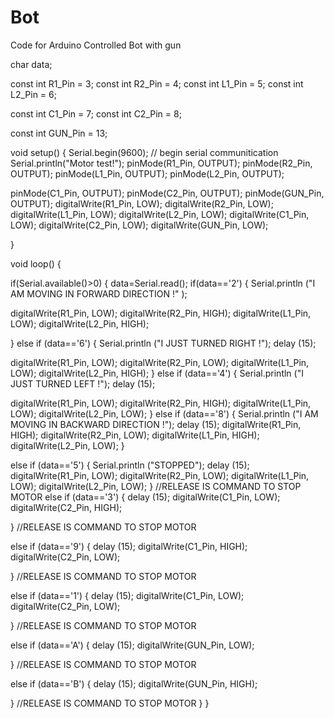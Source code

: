# Bot
Code for Arduino Controlled Bot with gun

char data;

const int R1_Pin = 3;
const int R2_Pin = 4;
const int L1_Pin = 5;
const int L2_Pin = 6;

const int C1_Pin = 7;
const int C2_Pin = 8;

const int GUN_Pin = 13;

void setup() {
  Serial.begin(9600); // begin serial communitication 
  Serial.println("Motor test!");
pinMode(R1_Pin, OUTPUT);
pinMode(R2_Pin, OUTPUT);
pinMode(L1_Pin, OUTPUT);
pinMode(L2_Pin, OUTPUT);

pinMode(C1_Pin, OUTPUT);
pinMode(C2_Pin, OUTPUT);
pinMode(GUN_Pin, OUTPUT);
digitalWrite(R1_Pin, LOW);
digitalWrite(R2_Pin, LOW);
digitalWrite(L1_Pin, LOW);
digitalWrite(L2_Pin, LOW);
digitalWrite(C1_Pin, LOW);
digitalWrite(C2_Pin, LOW);
digitalWrite(GUN_Pin, LOW);

}

void loop() {

  if(Serial.available()>0)
  {
    data=Serial.read();
    if(data=='2') 
    {
   Serial.println ("I AM MOVING IN FORWARD DIRECTION !" );

   digitalWrite(R1_Pin, LOW);
digitalWrite(R2_Pin, HIGH);
digitalWrite(L1_Pin, LOW);
digitalWrite(L2_Pin, HIGH);
   
}
  else if (data=='6') {
   Serial.println ("I JUST TURNED RIGHT !");
   delay (15);
 
 digitalWrite(R1_Pin, LOW);
digitalWrite(R2_Pin, LOW);
digitalWrite(L1_Pin, LOW);
digitalWrite(L2_Pin, HIGH);
  } 
  else if (data=='4') {
   Serial.println ("I JUST TURNED LEFT !");
   delay (15);
 
digitalWrite(R1_Pin, LOW);
digitalWrite(R2_Pin, HIGH);
digitalWrite(L1_Pin, LOW);
digitalWrite(L2_Pin, LOW);
  } 
  else if (data=='8') {
   Serial.println ("I AM MOVING IN BACKWARD DIRECTION !");
   delay (15);
 digitalWrite(R1_Pin, HIGH);
digitalWrite(R2_Pin, LOW);
digitalWrite(L1_Pin, HIGH);
digitalWrite(L2_Pin, LOW); 
  } 
 
else if (data=='5') {
   Serial.println ("STOPPED");
   delay (15);
digitalWrite(R1_Pin, LOW);
digitalWrite(R2_Pin, LOW);
digitalWrite(L1_Pin, LOW);
digitalWrite(L2_Pin, LOW);
  }  //RELEASE IS COMMAND TO STOP MOTOR
  else if (data=='3') {
   delay (15);
digitalWrite(C1_Pin, LOW);
digitalWrite(C2_Pin, HIGH);

  }  //RELEASE IS COMMAND TO STOP MOTOR

  else if (data=='9') {
   delay (15);
digitalWrite(C1_Pin, HIGH);
digitalWrite(C2_Pin, LOW);

  }  //RELEASE IS COMMAND TO STOP MOTOR

  else if (data=='1') {
   delay (15);
digitalWrite(C1_Pin, LOW);
digitalWrite(C2_Pin, LOW);

  }  //RELEASE IS COMMAND TO STOP MOTOR

   else if (data=='A') {
   delay (15);
digitalWrite(GUN_Pin, LOW);


  }  //RELEASE IS COMMAND TO STOP MOTOR

   else if (data=='B') {
   delay (15);
digitalWrite(GUN_Pin, HIGH);


  }  //RELEASE IS COMMAND TO STOP MOTOR
}
}


